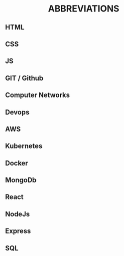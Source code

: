 <h1 align="center">ABBREVIATIONS</h1>

<h2>HTML</h2>

<h2>CSS</h2>

<h2>JS</h2>

<h2>GIT / Github</h2>

<h2>Computer Networks</h2>

<h2>Devops</h2>

<h2>AWS</h2>

<h2>Kubernetes</h2>

<h2>Docker</h2>

<h2>MongoDb</h2>

<h2>React</h2>

<h2>NodeJs</h2>

<h2>Express</h2>

<h2>SQL</h2>
